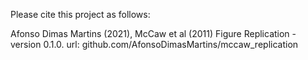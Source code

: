 Please cite this project as follows:

Afonso Dimas Martins (2021),  McCaw et al (2011) Figure Replication - version 0.1.0. url: github.com/AfonsoDimasMartins/mccaw_replication
